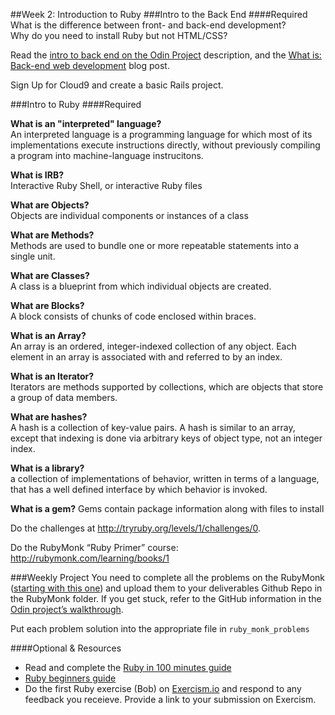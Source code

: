 ##Week 2: Introduction to Ruby
###Intro to the Back End
####Required
What is the difference between front- and back-end development?<br>
Why do you need to install Ruby but not HTML/CSS?

Read the [intro to back end on the Odin Project](http://www.theodinproject.com/web-development-101/introduction-to-the-back-end) description, and the [What is: Back-end web development](http://blog.generalassemb.ly/what-is-back-end-web-development/) blog post.

Sign Up for Cloud9 and create a basic Rails project.

###Intro to Ruby
####Required

**What is an "interpreted" language?**<br>
An interpreted language is a programming language for which most of its implementations execute instructions directly, without previously compiling a program into machine-language instrucitons. 

**What is IRB?**<br>
Interactive Ruby Shell, or interactive Ruby files

**What are Objects?**<br>
Objects are individual components or instances of a class

**What are Methods?**<br>
Methods are used to bundle one or more repeatable statements into a single unit.

**What are Classes?**<br>
A class is a blueprint from which individual objects are created. 

**What are Blocks?**<br>
A block consists of chunks of  code enclosed within braces. 

**What is an Array?**<br>
An array is an ordered, integer-indexed collection of any object. Each element in an array is associated with and referred to by an index.

**What is an Iterator?**<br>
Iterators are methods supported by collections, which are objects that store a group of data members.

**What are hashes?**<br>
A hash is a collection of key-value pairs. A hash is similar to an array, except that indexing is done via arbitrary keys of object type, not an integer index.

**What is a library?**<br>
a collection of implementations of behavior, written in terms of a language, that has a well defined interface by which behavior is invoked.

**What is a gem?**
Gems contain package information along with files to install


Do the challenges at http://tryruby.org/levels/1/challenges/0.

Do the RubyMonk “Ruby Primer” course: http://rubymonk.com/learning/books/1

###Weekly Project
You need to complete all the problems on the RubyMonk ([starting with this one](http://rubymonk.com/learning/books/1-ruby-primer/problems/9-calculator)) and upload them to your deliverables Github Repo in the RubyMonk folder. If you get stuck, refer to the GitHub information in the [Odin project’s walkthrough](http://www.theodinproject.com/web-development-101/html-css).

Put each problem solution into the appropriate file in `ruby_monk_problems`

####Optional & Resources
 - Read and complete the [Ruby in 100 minutes guide](http://tutorials.jumpstartlab.com/projects/ruby\_in\_100_minutes.html)
 - [Ruby beginners guide](https://hackhands.com/beginners-guide-ruby/)
 - Do the first Ruby exercise (Bob) on [Exercism.io](http://exercism.io/) and respond to any
   feedback you receieve.  Provide a link to your submission on
   Exercism.

